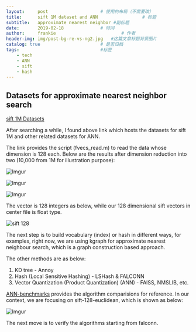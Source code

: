 ```yaml
---
layout:     post   				    # 使用的布局（不需要改）
title:      sift 1M dataset and ANN 				# 标题
subtitle:   approximate nearest neighbor #副标题
date:       2019-02-18 				# 时间
author:     frankie 						# 作者
header-img: img/post-bg-re-vs-ng2.jpg 	#这篇文章标题背景图片
catalog: true 						# 是否归档
tags:								#标签
    - tech
    - ANN
    - sift
    - hash
---
```


## Datasets for approximate nearest neighbor search

[sift 1M Datasets](http://corpus-texmex.irisa.fr/)

After searching a while, I found above link which hosts the datasets for sift 1M and other related datasets for ANN.

The link provides the script (fvecs_read.m) to read the data whose dimension is 128 each. Below are the results after dimension reduction into two (10,000 from 1M for illustration purpose):

![Imgur](https://i.imgur.com/hjufIXA.jpg)

![Imgur](https://i.imgur.com/zzbUDK8.jpg)

![Imgur](https://i.imgur.com/crfcBCG.jpg)

The vector is 128 integers as below, while our 128 dimensional sift vectors in center file is float type.

![sift 128](https://i.imgur.com/wNGYRUQ.png)

The next step is to build vocabulary (index) or hash in different ways, for examples, right now, we are using kgraph for approximate nearest neighbour search, which is a graph construction based approach.

The other methods are as below:
1. KD tree - Annoy
2. Hash (Local Sensitive Hashing) - LSHash & FALCONN
3. Vector Quantization (Product Quantization) (ANN) - FAISS, NMSLIB, etc.

[ANN-benchmarks](https://github.com/erikbern/ann-benchmarks) provides the algorithm comparisions for reference. In our context, we are focusing on sift-128-euclidean, which is shown as below:

![Imgur](https://i.imgur.com/IwybXoH.png)

The next move is to verify the algorithms starting from falconn.
